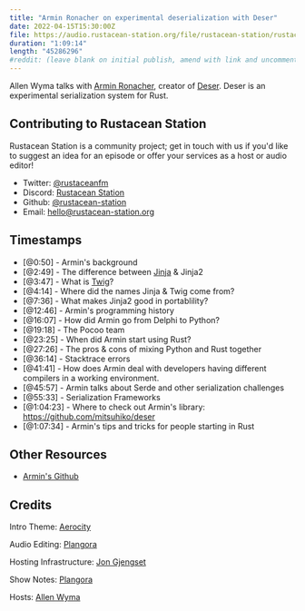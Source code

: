 ```yaml
---
title: "Armin Ronacher on experimental deserialization with Deser"
date: 2022-04-15T15:30:00Z
file: https://audio.rustacean-station.org/file/rustacean-station/rustacean-station-e064-armin-ronacher.mp3
duration: "1:09:14"
length: "45286296"
#reddit: (leave blank on initial publish, amend with link and uncomment this line after Reddit thread has been posted)
---
```

Allen Wyma talks with [Armin Ronacher](http://armin.ronacher.eu/), creator of [Deser](https://github.com/mitsuhiko/deser). Deser is an experimental serialization system for Rust.


## Contributing to Rustacean Station

Rustacean Station is a community project; get in touch with us if you'd like to suggest an idea for an episode or offer your services as a host or audio editor!

- Twitter: [@rustaceanfm](https://twitter.com/rustaceanfm)
- Discord: [Rustacean Station](https://discord.gg/cHc3Gyc)
- Github: [@rustacean-station](https://github.com/rustacean-station/)
- Email: [hello@rustacean-station.org](mailto:hello@rustacean-station.org)

## Timestamps 
- [@0:50] - Armin's background
- [@2:49] - The difference between [Jinja](https://jinja.palletsprojects.com/) & Jinja2
- [@3:47] - What is [Twig](https://twig.symfony.com/)?
- [@4:14] - Where did the names Jinja & Twig come from?
- [@7:36] - What makes Jinja2 good in portablility?
- [@12:46] - Armin's programming history
- [@16:07] - How did Armin go from Delphi to Python?
- [@19:18] - The Pocoo team
- [@23:25] - When did Armin start using Rust?
- [@27:26] - The pros & cons of mixing Python and Rust together
- [@36:14] - Stacktrace errors
- [@41:41] - How does Armin deal with developers having different compilers in a working environment.
- [@45:57] - Armin talks about Serde and other serialization challenges
- [@55:33] - Serialization Frameworks
- [@1:04:23] - Where to check out Armin's library: https://github.com/mitsuhiko/deser
- [@1:07:34] - Armin's tips and tricks for people starting in Rust

## Other Resources
- [Armin's Github](https://github.com/mitsuhiko)

## Credits
Intro Theme: [Aerocity](https://twitter.com/AerocityMusic)

Audio Editing: [Plangora](https://twitter.com/plangora)

Hosting Infrastructure: [Jon Gjengset](https://twitter.com/jonhoo/)

Show Notes: [Plangora](https://twitter.com/plangora)

Hosts: [Allen Wyma](https://twitter.com/allenwyma)
